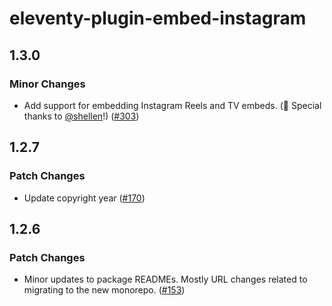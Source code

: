 # eleventy-plugin-embed-instagram

## 1.3.0

### Minor Changes

- Add support for embedding Instagram Reels and TV embeds. (🏅 Special thanks to [@shellen](https://github.com/shellen)!) ([#303](https://github.com/gfscott/eleventy-plugin-embed-everything/pull/303))

## 1.2.7

### Patch Changes

- Update copyright year ([#170](https://github.com/gfscott/eleventy-plugin-embed-everything/pull/170))

## 1.2.6

### Patch Changes

- Minor updates to package READMEs. Mostly URL changes related to migrating to the new monorepo. ([#153](https://github.com/gfscott/eleventy-plugin-embed-everything/pull/153))
